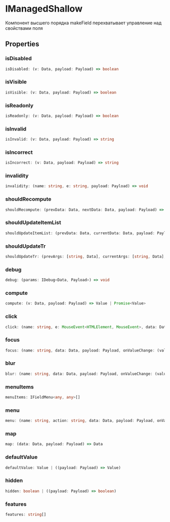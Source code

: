 # IManagedShallow

Компонент высшего порядка makeField
перехватывает управление над свойствами
поля

## Properties

### isDisabled

```ts
isDisabled: (v: Data, payload: Payload) => boolean
```

### isVisible

```ts
isVisible: (v: Data, payload: Payload) => boolean
```

### isReadonly

```ts
isReadonly: (v: Data, payload: Payload) => boolean
```

### isInvalid

```ts
isInvalid: (v: Data, payload: Payload) => string
```

### isIncorrect

```ts
isIncorrect: (v: Data, payload: Payload) => string
```

### invalidity

```ts
invalidity: (name: string, e: string, payload: Payload) => void
```

### shouldRecompute

```ts
shouldRecompute: (prevData: Data, nextData: Data, payload: Payload) => boolean
```

### shouldUpdateItemList

```ts
shouldUpdateItemList: (prevData: Data, currentData: Data, payload: Payload) => boolean
```

### shouldUpdateTr

```ts
shouldUpdateTr: (prevArgs: [string, Data], currentArgs: [string, Data], payload: Payload) => boolean
```

### debug

```ts
debug: (params: IDebug<Data, Payload>) => void
```

### compute

```ts
compute: (v: Data, payload: Payload) => Value | Promise<Value>
```

### click

```ts
click: (name: string, e: MouseEvent<HTMLElement, MouseEvent>, data: Data, payload: Payload, onValueChange: (value: Value) => void, onChange: (data: Data) => void) => void
```

### focus

```ts
focus: (name: string, data: Data, payload: Payload, onValueChange: (value: Value) => void, onChange: (data: Data) => void) => void
```

### blur

```ts
blur: (name: string, data: Data, payload: Payload, onValueChange: (value: Value) => void, onChange: (data: Data) => void) => void
```

### menuItems

```ts
menuItems: IFieldMenu<any, any>[]
```

### menu

```ts
menu: (name: string, action: string, data: Data, payload: Payload, onValueChange: (value: Value) => void, onChange: (data: Data) => void) => void
```

### map

```ts
map: (data: Data, payload: Payload) => Data
```

### defaultValue

```ts
defaultValue: Value | ((payload: Payload) => Value)
```

### hidden

```ts
hidden: boolean | ((payload: Payload) => boolean)
```

### features

```ts
features: string[]
```
